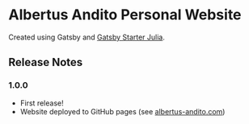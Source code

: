 # Albertus Andito Personal Website

Created using Gatsby and [Gatsby Starter Julia](https://github.com/niklasmtj/gatsby-starter-julia).

## Release Notes

### 1.0.0
- First release!
- Website deployed to GitHub pages (see [albertus-andito.com](https://albertus-andito.com))
